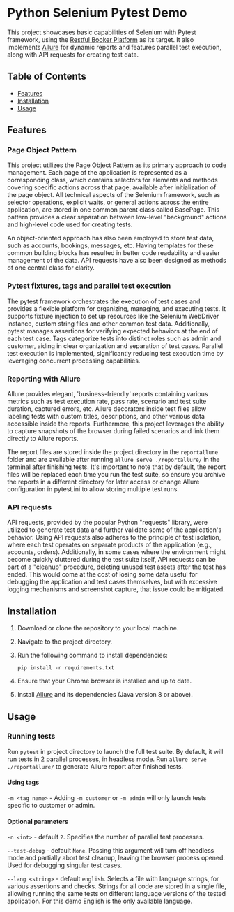 # Python Selenium Pytest Demo
This project showcases basic capabilities of Selenium with Pytest framework, using the [Restful Booker Platform](https://automationintesting.online/) as its target. It also implements [Allure](https://allurereport.org/) for dynamic reports and features parallel test execution, along with API requests for creating test data.

## Table of Contents
- [Features](#features)
- [Installation](#installation)
- [Usage](#usage)

## Features

### Page Object Pattern
This project utilizes the Page Object Pattern as its primary approach to code management. Each page of the application is represented as a corresponding class, which contains selectors for elements and methods covering specific actions across that page, available after initialization of the page object. All technical aspects of the Selenium framework, such as selector operations, explicit waits, or general actions across the entire application, are stored in one common parent class called BasePage. This pattern provides a clear separation between low-level "background" actions and high-level code used for creating tests.

An object-oriented approach has also been employed to store test data, such as accounts, bookings, messages, etc. Having templates for these common building blocks has resulted in better code readability and easier management of the data. API requests have also been designed as methods of one central class for clarity.

### Pytest fixtures, tags and parallel test execution
The pytest framework orchestrates the execution of test cases and provides a flexible platform for organizing, managing, and executing tests. It supports fixture injection to set up resources like the Selenium WebDriver instance, custom string files and other common test data. Additionally, pytest manages assertions for verifying expected behaviors at the end of each test case. Tags categorize tests into distinct roles such as admin and customer, aiding in clear organization and separation of test cases. Parallel test execution is implemented, significantly reducing test execution time by leveraging concurrent processing capabilities.

### Reporting with Allure
Allure provides elegant, 'business-friendly' reports containing various metrics such as test execution rate, pass rate, scenario and test suite duration, captured errors, etc. Allure decorators inside test files allow labeling tests with custom titles, descriptions, and other various data accessible inside the reports. Furthermore, this project leverages the ability to capture snapshots of the browser during failed scenarios and link them directly to Allure reports.

The report files are stored inside the project directory in the `reportallure` folder and are available after running `allure serve ./reportallure/` in the terminal after finishing tests. It's important to note that by default, the report files will be replaced each time you run the test suite, so ensure you archive the reports in a different directory for later access or change Allure configuration in pytest.ini to allow storing multiple test runs.

### API requests
API requests, provided by the popular Python "requests" library, were utilized to generate test data and further validate some of the application's behavior. Using API requests also adheres to the principle of test isolation, where each test operates on separate products of the application (e.g., accounts, orders). Additionally, in some cases where the environment might become quickly cluttered during the test suite itself, API requests can be part of a "cleanup" procedure, deleting unused test assets after the test has ended. This would come at the cost of losing some data useful for debugging the application and test cases themselves, but with excessive logging mechanisms and screenshot capture, that issue could be mitigated.

## Installation

1. Download or clone the repository to your local machine.
2. Navigate to the project directory.
3. Run the following command to install dependencies:

   ```
   pip install -r requirements.txt
   ```

4. Ensure that your Chrome browser is installed and up to date.
5. Install [Allure](https://allurereport.org/docs/gettingstarted-installation/) and its dependencies (Java version 8 or above).

## Usage
### Running tests
Run `pytest` in project directory to launch the full test suite. By default, it will run tests in 2 parallel processes, in headless mode. 
Run `allure serve ./reportallure/` to generate Allure report after finished tests.

#### Using tags
`-m <tag name>` - Adding `-m customer` or `-m admin` will only launch tests specific to customer or admin.

#### Optional parameters
`-n <int>` - default `2`. Specifies the number of parallel test processes.

`--test-debug` - default `None`. Passing this argument will turn off headless mode and partially abort test cleanup, leaving the browser process opened. Used for debugging singular test cases.

`--lang <string>` - default `english`. Selects a file with language strings, for various assertions and checks. Strings for all code are stored in a single file, allowing running the same tests on different language versions of the tested application. For this demo English is the only available language.
